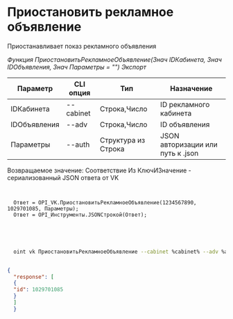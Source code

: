 ﻿---
sidebar_position: 3
---

# Приостановить рекламное объявление
 Приостанавливает показ рекламного объявления


*Функция ПриостановитьРекламноеОбъявление(Знач IDКабинета, Знач IDОбъявления, Знач Параметры = "") Экспорт*

  | Параметр | CLI опция | Тип | Назначение |
  |-|-|-|-|
  | IDКабинета | --cabinet | Строка,Число | ID рекламного кабинета |
  | IDОбъявления | --adv | Строка,Число | ID объявления |
  | Параметры | --auth | Структура из Строка | JSON авторизации или путь к .json |

  
  Возвращаемое значение:   Соответствие Из КлючИЗначение - сериализованный JSON ответа от VK

```bsl title="Пример кода"
	
  
  Ответ = OPI_VK.ПриостановитьРекламноеОбъявление(1234567890, 1029701085, Параметры);
  Ответ = OPI_Инструменты.JSONСтрокой(Ответ);
  

	
```

```sh title="Пример команды CLI"
    
  oint vk ПриостановитьРекламноеОбъявление --cabinet %cabinet% --adv %adv% --auth %auth%


```


```json title="Результат"

{
  "response": [
  {
  "id": 1029701085
  }
  ]
  }

```
